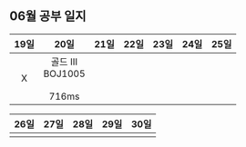 ## 06월 공부 일지
19일 |                 20일                 | 21일 | 22일  | 23일  |  24일  | 25일
:-----:|:-----------------------------------:|:-----:|:-----:|:-----:|:-----:|:-----:
X| 골드 III<br>BOJ1005<br><br>716ms | | | | | 

26일 | 27일 | 28일 | 29일  | 30일
:-----:|:-----:|:-----:|:-----:|:-----:
 | | | | 
